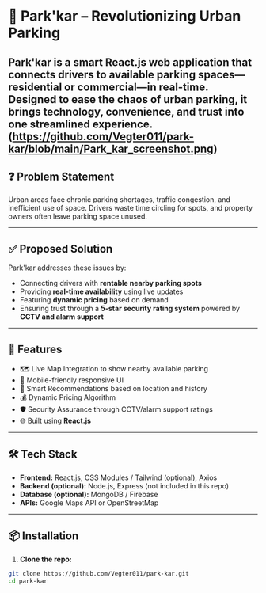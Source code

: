 # 🚗 Park'kar – Revolutionizing Urban Parking

**Park'kar** is a smart React.js web application that connects drivers to available parking spaces—residential or commercial—**in real-time**. Designed to ease the chaos of urban parking, it brings technology, convenience, and trust into one streamlined experience.
(https://github.com/Vegter011/park-kar/blob/main/Park_kar_screenshot.png)
---

## ❓ Problem Statement

Urban areas face chronic parking shortages, traffic congestion, and inefficient use of space. Drivers waste time circling for spots, and property owners often leave parking space unused.

---

## ✅ Proposed Solution

Park'kar addresses these issues by:

- Connecting drivers with **rentable nearby parking spots**
- Providing **real-time availability** using live updates
- Featuring **dynamic pricing** based on demand
- Ensuring trust through a **5-star security rating system** powered by **CCTV and alarm support**

---

## 🚀 Features

- 🗺️ Live Map Integration to show nearby available parking
- 📱 Mobile-friendly responsive UI
- 🧠 Smart Recommendations based on location and history
- 💰 Dynamic Pricing Algorithm
- 🛡️ Security Assurance through CCTV/alarm support ratings
- 🌐 Built using **React.js**

---

## 🛠️ Tech Stack

- **Frontend:** React.js, CSS Modules / Tailwind (optional), Axios
- **Backend (optional):** Node.js, Express (not included in this repo)
- **Database (optional):** MongoDB / Firebase
- **APIs:** Google Maps API or OpenStreetMap

---

## 📦 Installation

1. **Clone the repo:**

```bash
git clone https://github.com/Vegter011/park-kar.git
cd park-kar
